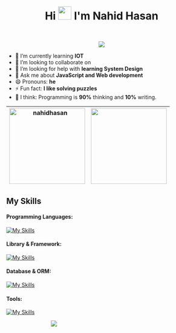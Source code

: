 <h1 align="center">Hi <img src="https://media.giphy.com/media/hvRJCLFzcasrR4ia7z/giphy.gif" width="35"> I'm Nahid Hasan</h1>
<br>
<p align="center">
  <a href="https://github.com/DenverCoder1/readme-typing-svg"><img src="https://readme-typing-svg.demolab.com?font=Bebas+Neue&size=24&pause=3000&color=cdcdcd&center=true&vCenter=true&random=false&width=435&height=25&lines=Assalamu+O+Alaikum+Warahmatullah.;thanks+for+visiting+my+profile"></a>
</p>



- 🌱 I’m currently learning **IOT**
- 👯 I’m looking to collaborate on
- 🤔 I’m looking for help with **learning System Design**
- 💬 Ask me about **JavaScript and Web development**
- 😄 Pronouns: **he**
- ⚡ Fun fact: **I like solving puzzles**
- 🤑 I think: Programming is **90%** thinking and **10%** writing.


| <img height="200em" src="https://github-readme-streak-stats.herokuapp.com/?user=nahidhasan141400" alt="nahidhasan" />  | <img height="200em" src="https://github-readme-stats.vercel.app/api/top-langs/?username=nahidhasan141400&show_icons=true&hide_border=true&layout=compact&langs_count=10"/> |
|---|---|

## My Skills

#### Programming Languages:  
[![My Skills](https://skillicons.dev/icons?i=js,c,cpp,py&perline=4)]()

#### Library & Framework:  
[![My Skills](https://skillicons.dev/icons?i=react,next,nodejs,express,tailwind&perline=5)]()

#### Database & ORM:  
[![My Skills](https://skillicons.dev/icons?i=mongo,mysql,sequelize,&perline=4)]()

#### Tools:  
[![My Skills](https://skillicons.dev/icons?i=vscode,vite,linux,git,github,arduino,bash,ai,ps,figma,xd&perline=5)]()




   
   <div >
  <div style="width: 50%;" align="center" >
   <a href="https://github.com/antonkomarev/github-profile-views-counter">
    <img src="https://komarev.com/ghpvc/?username=nahidhasan141400">
</a>
  </div>
  </div>
